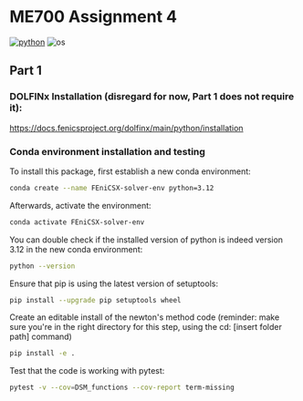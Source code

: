 # ME700 Assignment 4

[![python](https://img.shields.io/badge/python-3.12-blue.svg)](https://www.python.org/)
![os](https://img.shields.io/badge/os-ubuntu%20|%20macos%20|%20windows-blue.svg)

## Part 1

### DOLFINx Installation (disregard for now, Part 1 does not require it):
https://docs.fenicsproject.org/dolfinx/main/python/installation

### Conda environment installation and testing

To install this package, first establish a new conda environment:
```bash
conda create --name FEniCSX-solver-env python=3.12
```
Afterwards, activate the environment:
```bash
conda activate FEniCSX-solver-env
```

You can double check if the installed version of python is indeed version 3.12 in the new conda environment:
```bash
python --version
```

Ensure that pip is using the latest version of setuptools:
```bash
pip install --upgrade pip setuptools wheel
```

Create an editable install of the newton's method code (reminder: make sure you're in the right directory for this step, using the cd: [insert folder path] command)
```bash
pip install -e .
```

Test that the code is working with pytest:
```bash
pytest -v --cov=DSM_functions --cov-report term-missing
```
